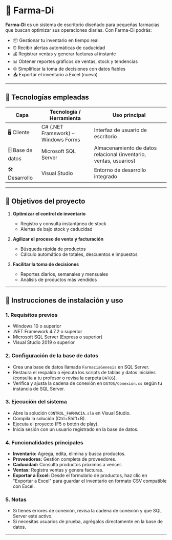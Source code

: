 # 💊 Farma-Di

**Farma-Di** es un sistema de escritorio diseñado para pequeñas farmacias que buscan optimizar sus operaciones diarias. Con Farma-Di podrás:

- 📦 Gestionar tu inventario en tiempo real  
- ⏰ Recibir alertas automáticas de caducidad  
- 💰 Registrar ventas y generar facturas al instante  
- 📊 Obtener reportes gráficos de ventas, stock y tendencias  
- ⚙️ Simplificar la toma de decisiones con datos fiables  
- 📤 Exportar el inventario a Excel (nuevo)

---

## 🚀 Tecnologías empleadas

| Capa                | Tecnología / Herramienta             | Uso principal                                    |
|---------------------|--------------------------------------|--------------------------------------------------|
| 🖥️ Cliente         | C# (.NET Framework) – Windows Forms  | Interfaz de usuario de escritorio                |
| 🗄️ Base de datos    | Microsoft SQL Server                | Almacenamiento de datos relacional (inventario, ventas, usuarios) |
| 🛠️ Desarrollo       | Visual Studio                       | Entorno de desarrollo integrado                   |

---

## 🎯 Objetivos del proyecto

1. **Optimizar el control de inventario**  
   - Registro y consulta instantánea de stock  
   - Alertas de bajo stock y caducidad  

2. **Agilizar el proceso de venta y facturación**  
   - Búsqueda rápida de productos  
   - Cálculo automático de totales, descuentos e impuestos  

3. **Facilitar la toma de decisiones**  
   - Reportes diarios, semanales y mensuales  
   - Análisis de productos más vendidos  

---

## 📝 Instrucciones de instalación y uso

### 1. **Requisitos previos**
- Windows 10 o superior
- .NET Framework 4.7.2 o superior
- Microsoft SQL Server (Express o superior)
- Visual Studio 2019 o superior

### 2. **Configuración de la base de datos**
- Crea una base de datos llamada `FarmaciaGenesis` en SQL Server.
- Restaura el respaldo o ejecuta los scripts de tablas y datos iniciales (consulta a tu profesor o revisa la carpeta `DATOS`).
- Verifica y ajusta la cadena de conexión en `DATOS/Conexion.cs` según tu instancia de SQL Server.

### 3. **Ejecución del sistema**
- Abre la solución `CONTROL_FARMACIA.sln` en Visual Studio.
- Compila la solución (Ctrl+Shift+B).
- Ejecuta el proyecto (F5 o botón de play).
- Inicia sesión con un usuario registrado en la base de datos.

### 4. **Funcionalidades principales**
- **Inventario:** Agrega, edita, elimina y busca productos.
- **Proveedores:** Gestión completa de proveedores.
- **Caducidad:** Consulta productos próximos a vencer.
- **Ventas:** Registra ventas y genera facturas.
- **Exportar a Excel:** Desde el formulario de productos, haz clic en "Exportar a Excel" para guardar el inventario en formato CSV compatible con Excel.

### 5. **Notas**
- Si tienes errores de conexión, revisa la cadena de conexión y que SQL Server esté activo.
- Si necesitas usuarios de prueba, agrégalos directamente en la base de datos.

---


